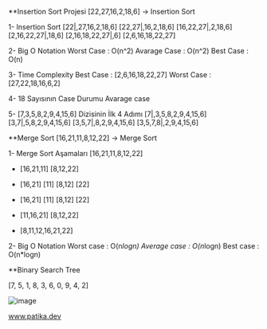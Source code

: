 **Insertion Sort Projesi
[22,27,16,2,18,6] -> Insertion Sort

1- Insertion Sort 
 [22|,27,16,2,18,6]
 [22,27|,16,2,18,6]
 [16,22,27|,2,18,6]
 [2,16,22,27|,18,6]
 [2,16,18,22,27|,6]
 [2,6,16,18,22,27]
 
2- Big O Notation 
Worst Case : O(n^2)
Avarage Case : O(n^2)
Best Case : O(n)

3- Time Complexity
Best Case : [2,6,16,18,22,27]
Worst Case : [27,22,18,16,6,2]

4- 18 Sayısının Case Durumu
Avarage case

5- [7,3,5,8,2,9,4,15,6] Dizisinin İlk 4 Adımı
[7|,3,5,8,2,9,4,15,6]
[3,7|,5,8,2,9,4,15,6]
[3,5,7|,8,2,9,4,15,6]
[3,5,7,8|,2,9,4,15,6]


**Merge Sort 
[16,21,11,8,12,22] -> Merge Sort

1- Merge Sort Aşamaları
[16,21,11,8,12,22]
- [16,21,11]     [8,12,22]


- [16,21]   [11]   [8,12]   [22]


- [16,21]   [11]   [8,12]   [22]


- [11,16,21]   [8,12,22]


- [8,11,12,16,21,22]


2- Big O Notation
Worst case   : O(n*logn)
Average case : O(n*logn)
Best case    : O(n*logn)


**Binary Search Tree 

[7, 5, 1, 8, 3, 6, 0, 9, 4, 2] 

![image](https://user-images.githubusercontent.com/94525426/196429321-d3fbd408-d84b-4573-8a9c-9d778c0e4d78.png)


www.patika.dev
